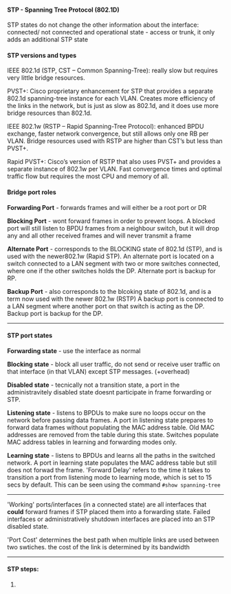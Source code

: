 #### STP - Spanning Tree Protocol (802.1D)

STP states do not change the other information about the interface: connected/ not connected and operational state - access or trunk, it only adds an additional STP state



#### STP versions and types

IEEE 802.1d (STP, CST – Common Spanning-Tree): really slow but requires very little bridge resources.

PVST+: Cisco proprietary enhancement for STP that provides a separate 802.1d spanning-tree instance for each VLAN. Creates more efficiency of the links in the network, but is just as slow as 802.1d, and it does use more bridge resources than 802.1d.

IEEE 802.1w (RSTP – Rapid Spanning-Tree Protocol): enhanced BPDU exchange, faster network convergence, but still allows only one RB per VLAN. Bridge resources used with RSTP are higher than CST’s but less than PVST+.

Rapid PVST+: Cisco’s version of RSTP that also uses PVST+ and provides a separate instance of 802.1w per VLAN. Fast convergence times and optimal traffic flow but requires the most CPU and memory of all.


#### Bridge port roles

**Forwarding Port** - forwards frames and will either be a root port or DR

**Blocking Port** - wont forward frames in order to prevent loops. A blocked port will still listen to BPDU frames from a neighbour switch, but it will drop any and all other received frames and will never transmit a frame

**Alternate Port** - corresponds to the BLOCKING state of 802.1d (STP), and is used with the newer802.1w (Rapid STP). An alternate port is located on a switch connected to a LAN segment with two or more switches connected, where one if the other switches holds the DP. Alternate port is backup for RP.

**Backup Port** - also corresponds to the blcoking state of 802.1d, and is a term now used with the newer 802.1w (RSTP) A backup port is connected to a LAN segment where another port on that switch is acting as the DP. Backup port is backup for the DP.

- - - - - - - - - - - - - - - - - - - - - - - - - - - - - - - - - - - - - - - - - - - - - -
#### STP port states

**Forwarding state** - use the interface as normal

**Blocking state** - block all user traffic, do not send or receive user traffic on that interface (in that VLAN) except STP messages. (+overhead)

**Disabled state** - tecnically not a transition state, a port in the administravitely disabled state doesnt participate in frame forwarding or STP.

**Listening state** - listens to BPDUs to make sure no loops occur on the network before passing data frames. A port in listening state prepares to forward data frames without populating the MAC address table. Old MAC addresses are removed from the table during this state. Switches populate MAC address tables in learning and forwarding modes only.

**Learning state** - listens to BPDUs and learns all the paths in the switched network. A port in learning state populates the MAC address table but still does not forwad the frame. 'Forward Delay' refers to the time it takes to transition a port from listening mode to learning mode, which is set to 15 secs by default. This can be seen using the command ```#show spanning-tree```
- - - - - - - - - - - - - - - - - - - - - - - - - - - - - - - - - - - - - - - - - - - - - -

'Working' ports/interfaces (in a connected state) are all interfaces that **could** forward frames if STP placed them into a forwarding state. Failed interfaces or administratively shutdown interfaces are placed into an STP disabled state. 

'Port Cost' determines the best path when multiple links are used between two swtiches. the cost of the link is determined by its bandwidth
- - - - - - - - - - - - - - - - - - - - - - - - - - - - - - - - - - - - - - - - - - - - - -

#### STP steps:

1. 
